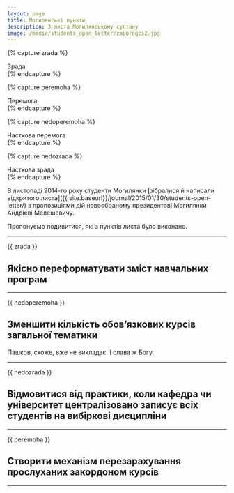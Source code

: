 ```yaml
---
layout: page
title: Могилянські пункти
description: З листа Могилянському султану
image: /media/students_open_letter/zaporogci2.jpg
---
```



{% capture zrada %}
<div class="category text-danger"><i class="fa fa-ban"></i> Зрада</div>
{% endcapture %}

{% capture peremoha %}
<div class="category text-success"><i class="fa fa-check"></i> Перемога</div>
{% endcapture %}

{% capture nedoperemoha %}
<div class="category text-info"><i class="fa fa-question"></i> Часткова перемога</div>
{% endcapture %}

{% capture nedozrada %}
<div class="category text-warning"><i class="fa fa-question"></i> Часткова зрада</div>
{% endcapture %}


В листопаді 2014-го року студенти Могилянки [зібралися й написали відкритого листа]({{ site.baseurl}}/journal/2015/01/30/students-open-letter/) з пропозиціями дій новообраному президентові Могилянки Андрієві Мелешевичу.

Пропонуємо подивитися, які з пунктів листа було виконано.

---

{{ zrada }}

## Якісно переформатувати зміст навчальних програм

---

{{ nedoperemoha }}

## Зменшити кількість обов’язкових курсів загальної тематики

Пашков, схоже, вже не викладає. І слава ж Богу.

---

{{ nedozrada }}

## Відмовитися від практики, коли кафедра чи університет централізовано записує всіх студентів на вибіркові дисципліни

---

{{ peremoha }}

## Cтворити механізм перезарахування прослуханих закордоном курсів

---